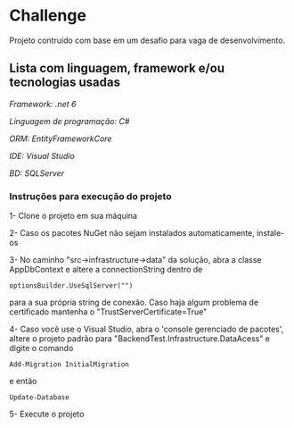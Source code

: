 # Challenge
Projeto contruído com base em um desafio para vaga de desenvolvimento.

## Lista com linguagem, framework e/ou tecnologias usadas
*Framework: .net 6*

*Linguagem de programação: C#*

*ORM: EntityFrameworkCore*

*IDE: Visual Studio*

*BD: SQLServer*

### Instruções para execução do projeto
1- Clone o projeto em sua máquina

2- Caso os pacotes NuGet não sejam instalados automaticamente, instale-os

3- No caminho "src->infrastructure->data" da solução, abra a classe AppDbContext e altere a connectionString dentro de 
```
optionsBuilder.UseSqlServer("") 
```
para a sua própria
string de conexão. Caso haja algum problema de certificado mantenha o "TrustServerCertificate=True"

4- Caso você use o Visual Studio, abra o 'console gerenciado de pacotes', altere o projeto padrão para "BackendTest.Infrastructure.DataAcess" e digite o comando 
```
Add-Migration InitialMigration
```
e então
```
Update-Database
```

5- Execute o projeto
